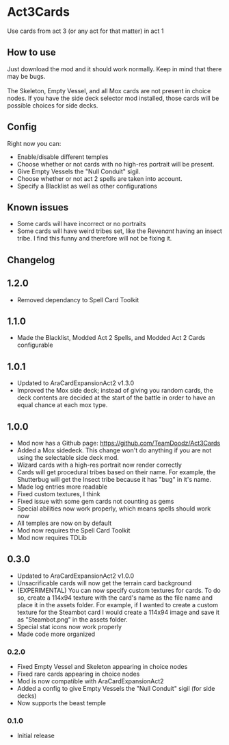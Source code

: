 # Act3Cards
Use cards from act 3 (or any act for that matter) in act 1

## How to use
Just download the mod and it should work normally. Keep in mind that there may be bugs. <br/> <br/>
The Skeleton, Empty Vessel, and all Mox cards are not present in choice nodes. If you have the side deck selector mod installed, those cards will be possible choices for side decks.

## Config
Right now you can: 
- Enable/disable different temples
- Choose whether or not cards with no high-res portrait will be present.
- Give Empty Vessels the "Null Conduit" sigil.
- Choose whether or not act 2 spells are taken into account.
- Specify a Blacklist as well as other configurations

## Known issues
- Some cards will have incorrect or no portraits
- Some cards will have weird tribes set, like the Reven*ant* having an insect tribe. I find this funny and therefore will not be fixing it.

## Changelog

## 1.2.0
- Removed dependancy to Spell Card Toolkit

## 1.1.0
- Made the Blacklist, Modded Act 2 Spells, and Modded Act 2 Cards configurable

## 1.0.1
- Updated to AraCardExpansionAct2 v1.3.0
- Improved the Mox side deck; instead of giving you random cards, the deck contents are decided at the start of the battle in order to have an equal chance at each mox type.

## 1.0.0
- Mod now has a Github page: https://github.com/TeamDoodz/Act3Cards
- Added a Mox sidedeck. This change won't do anything if you are not using the selectable side deck mod.
- Wizard cards with a high-res portrait now render correctly
- Cards will get procedural tribes based on their name. For example, the Shutterbug will get the Insect tribe because it has "bug" in it's name.
- Made log entries more readable
- Fixed custom textures, I think
- Fixed issue with some gem cards not counting as gems
- Special abilities now work properly, which means spells should work now
- All temples are now on by default
- Mod now requires the Spell Card Toolkit
- Mod now requires TDLib

## 0.3.0
- Updated to AraCardExpansionAct2 v1.0.0
- Unsacrificable cards will now get the terrain card background
- (EXPERIMENTAL) You can now specify custom textures for cards. To do so, create a 114x94 texture with the card's name as the file name and place it in the assets folder. For example, if I wanted to create a custom texture for the Steambot card I would create a 114x94 image and save it as "Steambot.png" in the assets folder.
- Special stat icons now work properly
- Made code more organized

### 0.2.0
- Fixed Empty Vessel and Skeleton appearing in choice nodes
- Fixed rare cards appearing in choice nodes
- Mod is now compatible with AraCardExpansionAct2
- Added a config to give Empty Vessels the "Null Conduit" sigil (for side decks)
- Now supports the beast temple

### 0.1.0

- Initial release